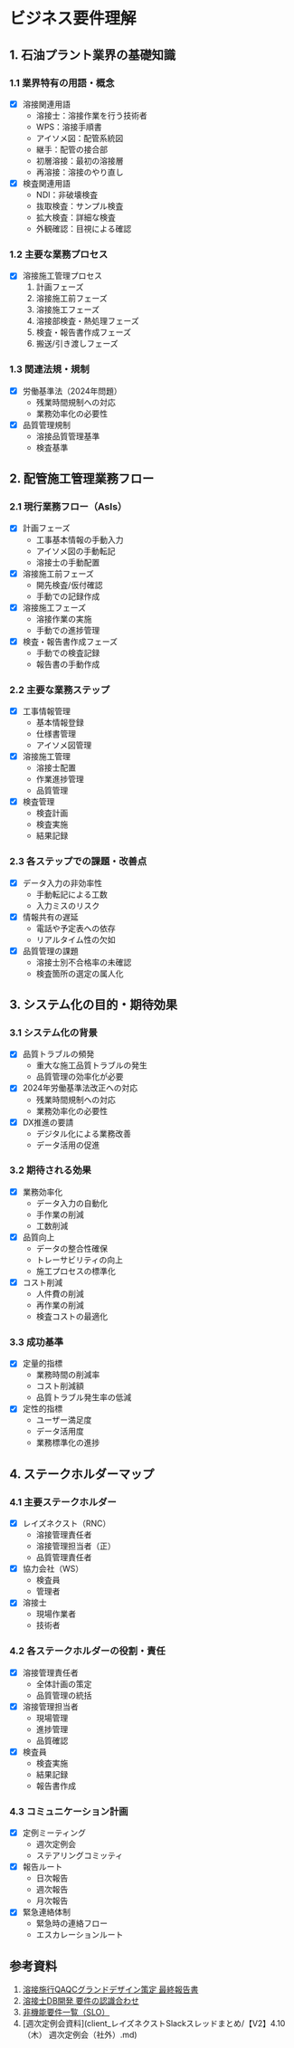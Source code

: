 # ビジネス要件理解

## 1. 石油プラント業界の基礎知識
### 1.1 業界特有の用語・概念
- [x] 溶接関連用語
  - 溶接士：溶接作業を行う技術者
  - WPS：溶接手順書
  - アイソメ図：配管系統図
  - 継手：配管の接合部
  - 初層溶接：最初の溶接層
  - 再溶接：溶接のやり直し
- [x] 検査関連用語
  - NDI：非破壊検査
  - 抜取検査：サンプル検査
  - 拡大検査：詳細な検査
  - 外観確認：目視による確認

### 1.2 主要な業務プロセス
- [x] 溶接施工管理プロセス
  1. 計画フェーズ
  2. 溶接施工前フェーズ
  3. 溶接施工フェーズ
  4. 溶接部検査・熱処理フェーズ
  5. 検査・報告書作成フェーズ
  6. 搬送/引き渡しフェーズ

### 1.3 関連法規・規制
- [x] 労働基準法（2024年問題）
  - 残業時間規制への対応
  - 業務効率化の必要性
- [x] 品質管理規制
  - 溶接品質管理基準
  - 検査基準

## 2. 配管施工管理業務フロー
### 2.1 現行業務フロー（AsIs）
- [x] 計画フェーズ
  - 工事基本情報の手動入力
  - アイソメ図の手動転記
  - 溶接士の手動配置
- [x] 溶接施工前フェーズ
  - 開先検査/仮付確認
  - 手動での記録作成
- [x] 溶接施工フェーズ
  - 溶接作業の実施
  - 手動での進捗管理
- [x] 検査・報告書作成フェーズ
  - 手動での検査記録
  - 報告書の手動作成

### 2.2 主要な業務ステップ
- [x] 工事情報管理
  - 基本情報登録
  - 仕様書管理
  - アイソメ図管理
- [x] 溶接施工管理
  - 溶接士配置
  - 作業進捗管理
  - 品質管理
- [x] 検査管理
  - 検査計画
  - 検査実施
  - 結果記録

### 2.3 各ステップでの課題・改善点
- [x] データ入力の非効率性
  - 手動転記による工数
  - 入力ミスのリスク
- [x] 情報共有の遅延
  - 電話や予定表への依存
  - リアルタイム性の欠如
- [x] 品質管理の課題
  - 溶接士別不合格率の未確認
  - 検査箇所の選定の属人化

## 3. システム化の目的・期待効果
### 3.1 システム化の背景
- [x] 品質トラブルの頻発
  - 重大な施工品質トラブルの発生
  - 品質管理の効率化が必要
- [x] 2024年労働基準法改正への対応
  - 残業時間規制への対応
  - 業務効率化の必要性
- [x] DX推進の要請
  - デジタル化による業務改善
  - データ活用の促進

### 3.2 期待される効果
- [x] 業務効率化
  - データ入力の自動化
  - 手作業の削減
  - 工数削減
- [x] 品質向上
  - データの整合性確保
  - トレーサビリティの向上
  - 施工プロセスの標準化
- [x] コスト削減
  - 人件費の削減
  - 再作業の削減
  - 検査コストの最適化

### 3.3 成功基準
- [x] 定量的指標
  - 業務時間の削減率
  - コスト削減額
  - 品質トラブル発生率の低減
- [x] 定性的指標
  - ユーザー満足度
  - データ活用度
  - 業務標準化の進捗

## 4. ステークホルダーマップ
### 4.1 主要ステークホルダー
- [x] レイズネクスト（RNC）
  - 溶接管理責任者
  - 溶接管理担当者（正）
  - 品質管理責任者
- [x] 協力会社（WS）
  - 検査員
  - 管理者
- [x] 溶接士
  - 現場作業者
  - 技術者

### 4.2 各ステークホルダーの役割・責任
- [x] 溶接管理責任者
  - 全体計画の策定
  - 品質管理の統括
- [x] 溶接管理担当者
  - 現場管理
  - 進捗管理
  - 品質確認
- [x] 検査員
  - 検査実施
  - 結果記録
  - 報告書作成

### 4.3 コミュニケーション計画
- [x] 定例ミーティング
  - 週次定例会
  - ステアリングコミッティ
- [x] 報告ルート
  - 日次報告
  - 週次報告
  - 月次報告
- [x] 緊急連絡体制
  - 緊急時の連絡フロー
  - エスカレーションルート

## 参考資料
1. [溶接施行QAQCグランドデザイン策定 最終報告書](資料格納/サンプル資料.md)
2. [溶接士DB開発 要件の認識合わせ](資料格納/20250416_【溶接士DB-開発】要件の認識合わせ.md)
3. [非機能要件一覧（SLO）](資料格納/20250403_非機能要件一覧（SLO）.md)
4. [週次定例会資料](client_レイズネクストSlackスレッドまとめ/【V2】4.10（木） 週次定例会（社外）.md) 